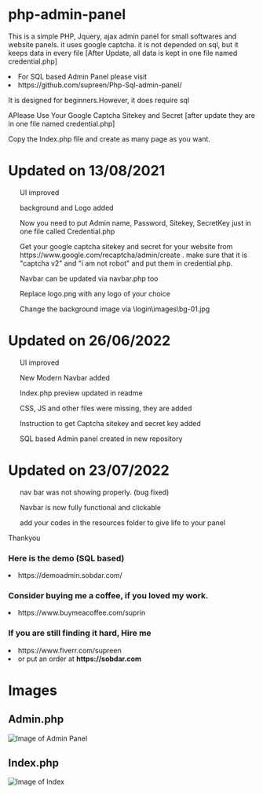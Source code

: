# php-admin-panel
This is a simple PHP, Jquery, ajax admin panel for small softwares and website panels. it uses google captcha. it is not depended on sql, but it keeps data in every file [After Update, all data is kept in one file named credential.php]
<li>For SQL based Admin Panel please visit</li>
<li>https://github.com/supreen/Php-Sql-admin-panel/</li>


It is designed for beginners.However, it does require sql

APlease Use Your Google Captcha Sitekey and Secret [after update they are in one file named credential.php]

Copy the Index.php file and create as many page as you want.

<h1> Updated on 13/08/2021 </h1>
<ul> UI improved </ul>
<ul> background and Logo added </ul>
<ul> Now you need to put Admin name, Password, Sitekey, SecretKey just in one file called Credential.php </ul>
<ul>Get your google captcha sitekey and secret for your website from https://www.google.com/recaptcha/admin/create . make sure that it is "captcha v2" and "i am not robot" and put them in credential.php.</ul> 
<ul> Navbar can be updated via navbar.php too </ul>
<ul> Replace logo.png with any logo of your choice </ul>
<ul> Change the background image via \login\images\bg-01.jpg </ul>

<h1> Updated on 26/06/2022 </h1>  
<ul> UI improved </ul>
<ul> New Modern Navbar added </ul>
<ul> Index.php preview updated in readme </ul>
<ul> CSS, JS and other files were missing, they are added </ul>
<ul> Instruction to get Captcha sitekey and secret key added </ul>
<ul> SQL based Admin panel created in new repository </ul>

<h1> Updated on 23/07/2022 </h1>  
<ul> nav bar was not showing properly. (bug fixed) </ul>
<ul> Navbar is now fully functional and clickable </ul>
<ul> add your codes in the resources folder to give life to your panel</ul>


Thankyou 
<h3> Here is the demo (SQL based)</h3>

<li>https://demoadmin.sobdar.com/</li>

<h3>Consider buying me a coffee, if you loved my work.</h3>
<li>https://www.buymeacoffee.com/suprin</li>

<h3>If you are still finding it hard, Hire me</h3> 
<li>https://www.fiverr.com/supreen</li>
<li>or put an order at <b> https://sobdar.com</b></li>



<h1> Images </h1>
<bn>
  
<h2> Admin.php </h2>

![Image of Admin Panel](https://suprin.sobdar.com/references/adlogin.JPG)

<h2> Index.php </h2>
  
 ![Image of Index](https://raw.githubusercontent.com/supreen/php-admin-panel/master/login/images/index.JPG)

